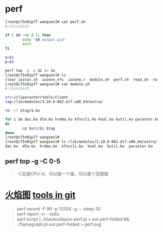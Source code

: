 # perf
```sh
[root@c75n81p77 wangsen]# cat perf.sh
#!/bin/bash

if [ $# -ne 2 ]; then
        echo "$0 output pid"
        exit
fi

o=$1
p=$2

perf top -g -p $2 &> $o
[root@c75n81p77 wangsen]# ls
clear_iostat.sh  iozone_nfs  iozone.r  module.sh  perf.sh  read.sh  rw.sh
[root@c75n81p77 wangsen]# cat module.sh
#!/bin/bash

src=/cliparastor/tools/client
tag=/lib/modules/3.10.0-862.el7.x86_64/extra/

rm -rf $tag/$.ko

for i in dac.ko dlm.ko hrdma.ko kfnccli.ko knal.ko kutil.ko parastor.ko
do
        cp $src/$i $tag
done
[root@c75n81p77 wangsen]#
[root@c75n81p77 wangsen]# ls /lib/modules/3.10.0-862.el7.x86_64/extra/
dac.ko  dlm.ko  hrdma.ko  kfnccli.ko  knal.ko  kutil.ko  parastor.ko
```
## perf top -g -C 0-5
> -C后是CPU id，可以是一个值，可以是个范围值   
# [火焰图](https://www.brendangregg.com/FlameGraphs/cpuflamegraphs.html) [tools in git](https://github.com/brendangregg/FlameGraph)
> perf record -F 99 -p 13204 -g -- sleep 30   
> perf report -n --stdio   
> perf script | ./stackcollapse-perf.pl > out.perf-folded && ./flamegraph.pl out.perf-folded > perf.svg   
